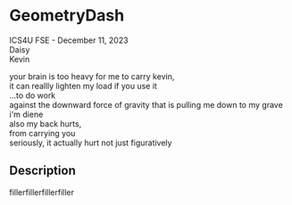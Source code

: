 # GeometryDash
ICS4U FSE - December 11, 2023 <br/>
Daisy <br/>
Kevin <br/>

your brain is too heavy for me to carry kevin,<br/>
it can reallly lighten my load if you use it<br/>
...to do work<br/>
against the downward force of gravity that is pulling me down to my grave<br/>
i'm diene<br/>
also my back hurts,<br/>
from carrying you<br/>
seriously, it actually hurt not just figuratively<br/>


## Description
fillerfillerfillerfiller
